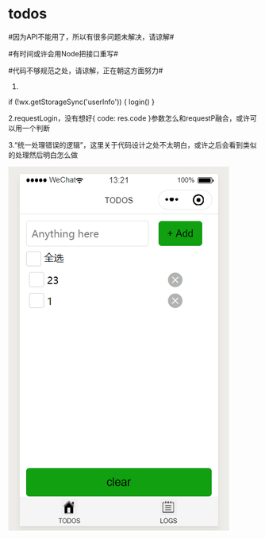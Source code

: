 # todos

<p>#因为API不能用了，所以有很多问题未解决，请谅解#</p>
<p>#有时间或许会用Node把接口重写#</p>
#代码不够规范之处，请谅解，正在朝这方面努力#

1.
if (!wx.getStorageSync('userInfo')) {
  login()
}  
<p>2.requestLogin，没有想好{ code: res.code }参数怎么和requestP融合，或许可以用一个判断</p>
3.“统一处理错误的逻辑”，这里关于代码设计之处不太明白，或许之后会看到类似的处理然后明白怎么做

![image](https://github.com/fhuy/todos/blob/master/imgs/%E4%BC%81%E4%B8%9A%E5%BE%AE%E4%BF%A1%E6%88%AA%E5%9B%BE_20200323132158.png)
